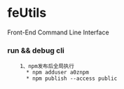 # feUtils
Front-End Command Line Interface

### run && debug cli
~~~
    1、npm发布后全局执行
      * npm adduser a0znpm
      * npm publish --access public
~~~
